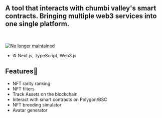 ## A tool that interacts with chumbi valley's smart contracts. Bringing multiple web3 services into one single platform.

<br />

[![No longer maintained](https://img.shields.io/badge/maintenance-no%20longer%20maintained-red.svg)](https://github.com/<username>/<repository>/archive/main.zip)

- ⚙️ Next.js, TypeScript, Web3.js

## Features🎯

- NFT rarity ranking
- NFT filters
- Track Assets on the blockchain
- Interact with smart contracts on Polygon/BSC
- NFT breeding simulator
- Avatar generator
